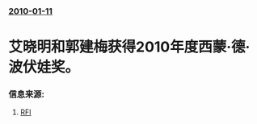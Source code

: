 ### [2010-01-11](/news/2010/01/11/index.md)

##### 
#  艾晓明和郭建梅获得2010年度西蒙·德·波伏娃奖。




### 信息来源:

1. [RFI](http://www.rfi.fr/actucn/articles/121/article_18709.asp)
